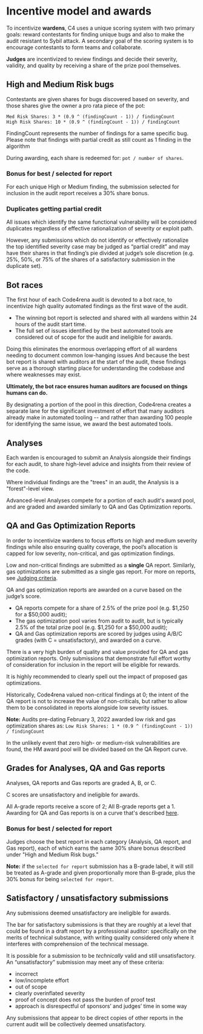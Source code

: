 # Incentive model and awards

To incentivize **wardens**, C4 uses a unique scoring system with two primary goals: reward contestants for finding unique bugs and also to make the audit resistant to Sybil attack. A secondary goal of the scoring system is to encourage contestants to form teams and collaborate.

**Judges** are incentivized to review findings and decide their severity, validity, and quality by receiving a share of the prize pool themselves.

## High and Medium Risk bugs

Contestants are given shares for bugs discovered based on severity, and those shares give the owner a pro rata piece of the pot:

`Med Risk Shares: 3 * (0.9 ^ (findingCount - 1)) / findingCount`\
`High Risk Shares: 10 * (0.9 ^ (findingCount - 1)) / findingCount`

FindingCount represents the number of findings for a same specific bug.
Please note that findings with partial credit as still count as 1 finding in the algorithm

During awarding, each share is redeemed for: `pot / number of shares`.

### Bonus for best / selected for report

For each unique High or Medium finding, the submission selected for inclusion in the audit report receives a 30% share bonus.

### Duplicates getting partial credit

All issues which identify the same functional vulnerability will be considered duplicates regardless of effective rationalization of severity or exploit path.

However, any submissions which do not identify or effectively rationalize the top identified severity case may be judged as “partial credit” and may have their shares in that finding’s pie divided at judge’s sole discretion (e.g. 25%, 50%, or 75% of the shares of a satisfactory submission in the duplicate set).

## Bot races

The first hour of each Code4rena audit is devoted to a bot race, to incentivize high quality automated findings as the first wave of the audit. 

- The winning bot report is selected and shared with all wardens within 24 hours of the audit start time.
- The full set of issues identified by the best automated tools are considered out of scope for the audit and ineligible for awards.

Doing this eliminates the enormous overlapping effort of all wardens needing to document common low-hanging issues And because the best bot report is shared with auditors at the start of the audit, these findings serve as a thorough starting place for understanding the codebase and where weaknesses may exist.

**Ultimately, the bot race ensures human auditors are focused on things humans can do.**

By designating a portion of the pool in this direction, Code4rena creates a separate lane for the significant investment of effort that many auditors already make in automated tooling -- and rather than awarding 100 people for identifying the same issue, we award the best automated tools.

## Analyses

Each warden is encouraged to submit an Analysis alongside their findings for each audit, to share high-level advice and insights from their review of the code. 

Where individual findings are the "trees" in an audit, the Analysis is a "forest"-level view. 

Advanced-level Analyses compete for a portion of each audit's award pool, and are graded and awarded similarly to QA and Gas Optimization reports. 


## QA and Gas Optimization Reports

In order to incentivize wardens to focus efforts on high and medium severity findings while also ensuring quality coverage, the pool’s allocation is capped for low severity, non-critical, and gas optimization findings.

Low and non-critical findings are submitted as a **single** QA report. Similarly, gas optimizations are submitted as a single gas report. For more on reports, see [Judging criteria](/awarding/judging-criteria/README.md).

QA and gas optimization reports are awarded on a curve based on the judge’s score.

- QA reports compete for a share of 2.5% of the prize pool (e.g. $1,250 for a $50,000 audit);
- The gas optimization pool varies from audit to audit, but is typically 2.5% of the total prize pool (e.g. $1,250 for a $50,000 audit);
- QA and Gas optimization reports are scored by judges using A/B/C grades (with C = unsatisfactory), and awarded on a curve.

There is a very high burden of quality and value provided for QA and gas optimization reports. Only submissions that demonstrate full effort worthy of consideration for inclusion in the report will be eligible for rewards.

It is highly recommended to clearly spell out the impact of proposed gas optimizations.

Historically, Code4rena valued non-critical findings at 0; the intent of the QA report is not to increase the value of non-criticals, but rather to allow them to be consolidated in reports alongside low severity issues.

**Note:** Audits pre-dating February 3, 2022 awarded low risk and gas optimization shares as: `Low Risk Shares: 1 * (0.9 ^ (findingCount - 1)) / findingCount`

In the unlikely event that zero high- or medium-risk vulnerabilities are found, the HM award pool will be divided based on the QA Report curve.

## Grades for Analyses, QA and Gas reports

Analyses, QA reports and Gas reports are graded A, B, or C.

C scores are unsatisfactory and ineligible for awards.

All A-grade reports receive a score of 2; All B-grade reports get a 1. Awarding for QA and Gas reports is on a curve that's described [here](https://docs.code4rena.com/awarding/incentive-model-and-awards/curve-logic).

### Bonus for best / selected for report
Judges choose the best report in each category (Analysis, QA report, and Gas report), each of which earns the same 30% share bonus described under "High and Medium Risk bugs."

**Note:** if the `selected for report` submission has a B-grade label, it will still be treated as A-grade and given proportionally more than B-grade, plus the 30% bonus for being `selected for report`.

## Satisfactory / unsatisfactory submissions

Any submissions deemed unsatisfactory are ineligible for awards.

The bar for satisfactory submissions is that they are roughly at a level that could be found in a draft report by a professional auditor: specifically on the merits of technical substance, with writing quality considered only where it interferes with comprehension of the technical message.

It is possible for a submission to be *technically* valid and still unsatisfactory. An “unsatisfactory” submission may meet any of these criteria:

- incorrect
- low/incomplete effort
- out of scope
- clearly overinflated severity
- proof of concept does not pass the burden of proof test
- approach is disrespectful of sponsors’ and judges’ time in some way

Any submissions that appear to be direct copies of other reports in the current audit will be collectively deemed unsatisfactory.
